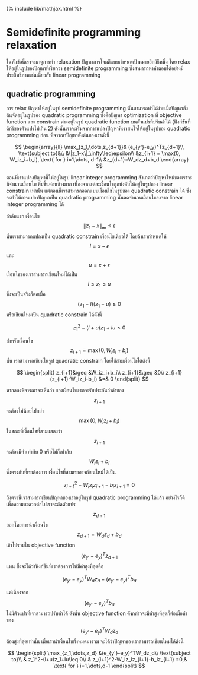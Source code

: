 {% include lib/mathjax.html %}
# Semidefinite programming relaxation

ในหัวข้อนี้เราจะมาดูการทำ relaxation ปัญหาการโจมตีแบบกำหนดเป้าหมายอีกวิธีหนึ่ง โดย relax ให้อยู่ในรูปของปัญหาที่เรียกว่า semidefinite programming
ซึ่งสามารถหาคำตอบได้อย่างมีประสิทธิภาพเช่นเดียวกับ linear programming 

## quadratic programming
การ relax ปัญหาให้อยู่ในรูป semidefinite programming นั้นสามารถทำได้ง่ายเมื่อปัญหาตั้งต้นจัดอยู่ในรูปของ quadratic programming ซึ่งคือปัญหา optimization
ที่ objective function และ constrain ต่างอยู่ในรูป quadratic function บนตัวแปรที่ปรับค่าได้ (ฟังก์ชันที่ดีกรีของตัวแปรไม่เกิน 2) ดังนั้นเราจะเริ่มจากการแปลงปัญหาที่เราสนใจให้อยู่ในรูปของ quadratic programming ก่อน พิจารณาปัญหาตั้งต้นของเราดังนี้

$$
\begin{array}{ll}
\max_{z_1,\dots,z_{d+1}}& (e_{y'}-e_y)^Tz_{d+1}\\
\text{subject to}&\\
&\|z_1-x\|_\infty\leq\epsilon\\
&z_{i+1} = \max(0, W_iz_i+b_i), \text{ for } i=1,\dots, d-1\\
&z_{d+1}=W_dz_d+b_d
\end{array}
$$

ตอนที่เราแปลงปัญหานี้ให้อยู่ในรูป linear integer programming สังเกตว่าปัญหาใหม่ของเราจะมีจำนวนเงื่อนไขเพิ่มขึ้นค่อนข้างมาก
เนื่องจากแต่ละเงื่อนไขถูกบังคับให้อยู่ในรูปของ linear constrain เท่านั้น แต่ตอนนี้เราสามารถออกแบบเงื่อนไขในรูปของ quadratic constrain ได้
ซึ่งจะทำให้การแปลงปัญหาเป็น quadratic programming นั้นลดจำนวนเงื่อนไขลงจาก linear integer programming ได้

ลำดับแรก เงื่อนไข $$\|z_1-x\|_\infty\leq\epsilon$$ นั้นเราสามารถแปลงเป็น quadratic constrain เงื่อนไขเดียวได้
โดยถ้าเรากำหนดให้ $$l = x-\epsilon$$ และ $$u=x+\epsilon$$ เงื่อนไขของเราสามารถเขียนใหม่ได้เป็น $$l\leq z_1\leq u$$
ซึ่งจะเป็นจริงก็ต่อเมื่อ $$(z_1-l)(z_1-u)\leq 0$$ 
หรือเขียนใหม่เป็น quadratic constrain ได้ดังนี้

$$
z_1^2-(l+u)z_1+lu\leq 0
$$

สำหรับเงื่อนไข $$z_{i+1}=\max(0,W_iz_i+b_i)$$ นั้น เราสามารถเขียนในรูป quadratic constrain โดยใช้สามเงื่อนไขได้ดังนี้

$$
\begin{split}
z_{i+1}&\geq &W_iz_i+b_i\\
z_{i+1}&\geq &0\\
z_{i+1}(z_{i+1}-W_iz_i-b_i) &=& 0
\end{split}
$$

หากลองพิจารณาจะเห็นว่า สองเงื่อนไขแรกจะรับประกันว่าค่าของ $$z_{i+1}$$ จะต้องไม่น้อยไปกว่า $$\max(0,W_iz_i+b_i)$$ ในขณะที่เงื่อนไขที่สามแสดงว่า $$z_{i+1}$$ จะต้องมีค่าเท่ากับ 0 หรือไม่ก็เท่ากับ $$W_iz_i+b_i$$ ซึ่งตรงกับที่เราต้องการ เงื่อนไขที่สามเราอาจเขียนใหม่ได้เป็น 

$$
z_{i+1}^2-W_iz_iz_{i+1}-b_iz_{i+1} =0
$$

ถึงตรงนี้เราสามารถเขียนปัญหาของเราอยู่ในรูป quadratic programming ได้แล้ว อย่างไรก็ดี เพื่อความสะดวกต่อไปเราจะตัดตัวแปร $$z_{d+1}$$ ออกโดยการนำเงื่อนไข $$z_{d+1}=W_dz_d+b_d$$ เข้าไปรวมใน objective function $$(e_{y'}-e_y)^Tz_{d+1}$$ แทน
ซึ่งจะได้ว่าฟังก์ชันที่เราต้องการให้มีค่าสูงที่สุดคือ 

$$
(e_{y'}-e_y)^TW_dz_d - (e_{y'}-e_y)^Tb_d
$$

แต่เนื่องจาก $$(e_{y'}-e_y)^Tb_d$$ ไม่มีตัวแปรที่เราสามารถปรับค่าได้ ดังนั้น objective function ดังกล่าวจะมีค่าสูงที่สุดก็ต่อเมื่อค่าของ $$(e_{y'}-e_y)^TW_dz_d $$ ต้องสูงที่สุดเท่านั้น เมื่อเรานำเงื่อนไขทั้งหมดมารวม จะได้ว่าปัญหาของเราสามารถเขียนใหม่ได้ดังนี้

$$
\begin{split}
\max_{z_1,\dots,z_d} &(e_{y'}-e_y)^TW_dz_d\\
\text{subject to}\\
& z_1^2-(l+u)z_1+lu\leq 0\\
& z_{i+1}^2-W_iz_iz_{i+1}-b_iz_{i+1} =0,& \text{ for } i=1,\dots,d-1
\end{split}
$$
